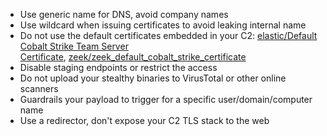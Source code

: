 - Use generic name for DNS, avoid company names
- Use wildcard when issuing certificates to avoid leaking internal name
- Do not use the default certificates embedded in your C2: [elastic/Default Cobalt Strike Team Server Certificate](https://www.elastic.co/docs/reference/security/prebuilt-rules/rules/network/command_and_control_cobalt_strike_default_teamserver_cert), [zeek/zeek_default_cobalt_strike_certificate](https://detection.fyi/sigmahq/sigma/network/zeek/zeek_default_cobalt_strike_certificate/)
- Disable staging endpoints or restrict the access
- Do not upload your stealthy binaries to VirusTotal or other online scanners
- Guardrails your payload to trigger for a specific user/domain/computer name
- Use a redirector, don't expose your C2 TLS stack to the web